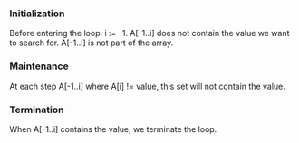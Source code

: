 ### Initialization
Before entering the loop. i := -1. A[-1..i] does not contain the value we want to search for. A[-1..i] is not part of the array.

### Maintenance
At each step A[-1..i] where A[i] != value, this set will not contain the value.

### Termination
When A[-1..i] contains the value, we terminate the loop.

